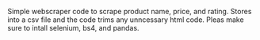 Simple webscraper code to scrape product name, price, and rating. Stores into a csv file and the code trims any unncessary html code. Pleas make sure to intall selenium, bs4, and pandas. 
